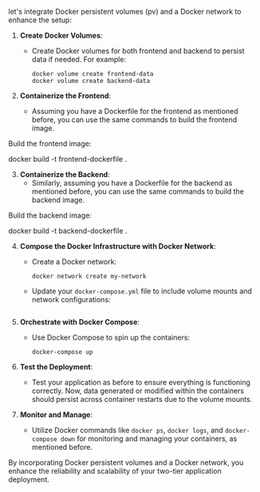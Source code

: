 let's integrate Docker persistent volumes (pv) and a Docker network to enhance the setup:

1. **Create Docker Volumes**:
   - Create Docker volumes for both frontend and backend to persist data if needed. For example:

     ```
     docker volume create frontend-data
     docker volume create backend-data
     ```

2. **Containerize the Frontend**:
   - Assuming you have a Dockerfile for the frontend as mentioned before, you can use the same commands to build the frontend image.

Build the frontend image:

docker build -t frontend-dockerfile .

3. **Containerize the Backend**:
   - Similarly, assuming you have a Dockerfile for the backend as mentioned before, you can use the same commands to build the backend image.


Build the backend image:

docker build -t backend-dockerfile .

4. **Compose the Docker Infrastructure with Docker Network**:
   - Create a Docker network:

     ```
     docker network create my-network
     ```

   - Update your `docker-compose.yml` file to include volume mounts and network configurations:

     ```yaml
     
     ```

5. **Orchestrate with Docker Compose**:
   - Use Docker Compose to spin up the containers:

     ```
     docker-compose up
     ```

6. **Test the Deployment**:
   - Test your application as before to ensure everything is functioning correctly. Now, data generated or modified within the containers should persist across container restarts due to the volume mounts.

7. **Monitor and Manage**:
   - Utilize Docker commands like `docker ps`, `docker logs`, and `docker-compose down` for monitoring and managing your containers, as mentioned before.

By incorporating Docker persistent volumes and a Docker network, you enhance the reliability and scalability of your two-tier application deployment.